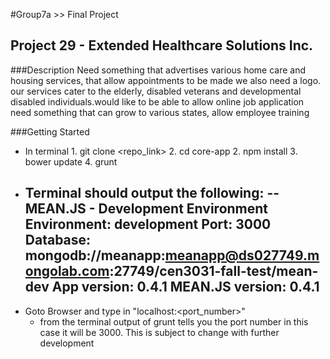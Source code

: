 #Group7a >> Final Project
## Project 29 - Extended Healthcare Solutions Inc.

###Description
  Need something that advertises various home care and housing services, that allow appointments to be made we also need a logo. our services cater to the elderly, disabled veterans and developmental disabled individuals.would like to be able to allow online job application need something that can grow to various states, allow employee training

###Getting Started
* In terminal
	   1. git clone <repo_link>
	   2. cd core-app
	   2. npm install
	   3. bower update
	   4. grunt
* Terminal should output the following:
		 --
    MEAN.JS - Development Environment
    Environment:			development
    Port:				3000
    Database:				mongodb://meanapp:meanapp@ds027749.mongolab.com:27749/cen3031-fall-test/mean-dev
    App version:			0.4.1
    MEAN.JS version:			0.4.1
    --
* Goto Browser and type in "localhost:<port_number>"
	- from the terminal output of grunt tells you the port number in this case it will be 3000. This is subject to change with further development
